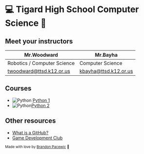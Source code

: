 # 💻 Tigard High School Computer Science 🐯

## Meet your instructors

<!-- <center> -->
| Mr.Woodward | Mr.Bayha |
| --- | --- |
| Robotics / Computer Science | Computer Science |
| twoodward@ttsd.k12.or.us | kbayha@ttsd.k12.or.us |
<!-- </center> -->

## Courses
- ![Python](https://icons.iconarchive.com/icons/papirus-team/papirus-apps/16/python-icon.png) [Python 1](https://github.com/TigardHighComputerScience/Python1Course)
- ![Python](https://icons.iconarchive.com/icons/papirus-team/papirus-apps/16/python-icon.png)[Python 2](https://github.com/TigardHighComputerScience/Python2Course)

## Other resources

- [What is a GitHub?](https://www.youtube.com/watch?v=w3jLJU7DT5E)
- [Game Development Club](https://github.com/TigardHighGDC)

<sub>Made with love by [Brandon Pacewic](https://github.com/BrandonPacewic) 💙</sub>
